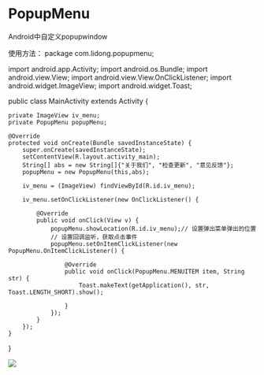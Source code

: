 # PopupMenu
Android中自定义popupwindow

使用方法：
package com.lidong.popupmenu;

import android.app.Activity;
import android.os.Bundle;
import android.view.View;
import android.view.View.OnClickListener;
import android.widget.ImageView;
import android.widget.Toast;


public class MainActivity extends Activity {

	private ImageView iv_menu;
	private PopupMenu popupMenu;

	@Override
	protected void onCreate(Bundle savedInstanceState) {
		super.onCreate(savedInstanceState);
		setContentView(R.layout.activity_main);
		String[] abs = new String[]{"关于我们", "检查更新", "意见反馈"};
		popupMenu = new PopupMenu(this,abs);

		iv_menu = (ImageView) findViewById(R.id.iv_menu);

		iv_menu.setOnClickListener(new OnClickListener() {

			@Override
			public void onClick(View v) {
				popupMenu.showLocation(R.id.iv_menu);// 设置弹出菜单弹出的位置
				// 设置回调监听，获取点击事件
				popupMenu.setOnItemClickListener(new PopupMenu.OnItemClickListener() {

					@Override
					public void onClick(PopupMenu.MENUITEM item, String str) {
						Toast.makeText(getApplication(), str, Toast.LENGTH_SHORT).show();

					}
				});
			}
		});
	}
}


![](https://raw.githubusercontent.com/lidong1665/PopupMenu/master/screenshots/8C2B13845C23D5110AACDAF2F4A6FD50.jpg)
